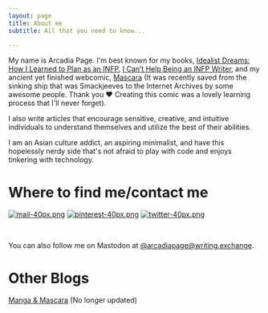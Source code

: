 ```yaml
---
layout: page
title: About me
subtitle: All that you need to know...

---
```

My name is Arcadia Page. I'm best known for my books, [Idealist Dreams: How I Learned to Plan as an INFP](https://payhip.com/b/KrBh),   [I Can’t Help Being an INFP Writer](https://payhip.com/b/4tWM), and my ancient yet finished webcomic, [Mascara](https://ia801806.us.archive.org/33/items/smackjeeves-59912/59912/index.html#1) (It was recently saved from the sinking ship that was Smackjeeves to the Internet Archives by some awesome people. Thank you ❤️ Creating this comic was a lovely learning process that I'll never forget).

I also write articles that encourage sensitive, creative, and intuitive individuals to understand themselves and utilize the best of their abilities.

I am an Asian culture addict, an aspiring minimalist, and have this hopelessly nerdy side that's not afraid to play with code and enjoys tinkering with technology.

# Where to find me/contact me

[![mail-40px.png](https://i.postimg.cc/yxz84Qmx/mail-40px.png)](mailto:arcadiapage@gmail.com) [![pinterest-40px.png](https://i.postimg.cc/gJh27F61/pinterest-40px.png)](https://www.pinterest.com/arcadiapage/) [![twitter-40px.png](https://i.postimg.cc/R0y0GVqc/twitter-40px.png)](https://twitter.com/arcadiapage)

<br/>

You can also follow me on Mastodon at [@arcadiapage@writing.exchange](https://writing.exchange/web/@arcadiapage).

# Other Blogs

[Manga & Mascara](https://manga-arcadia.blogspot.com/) (No longer updated)